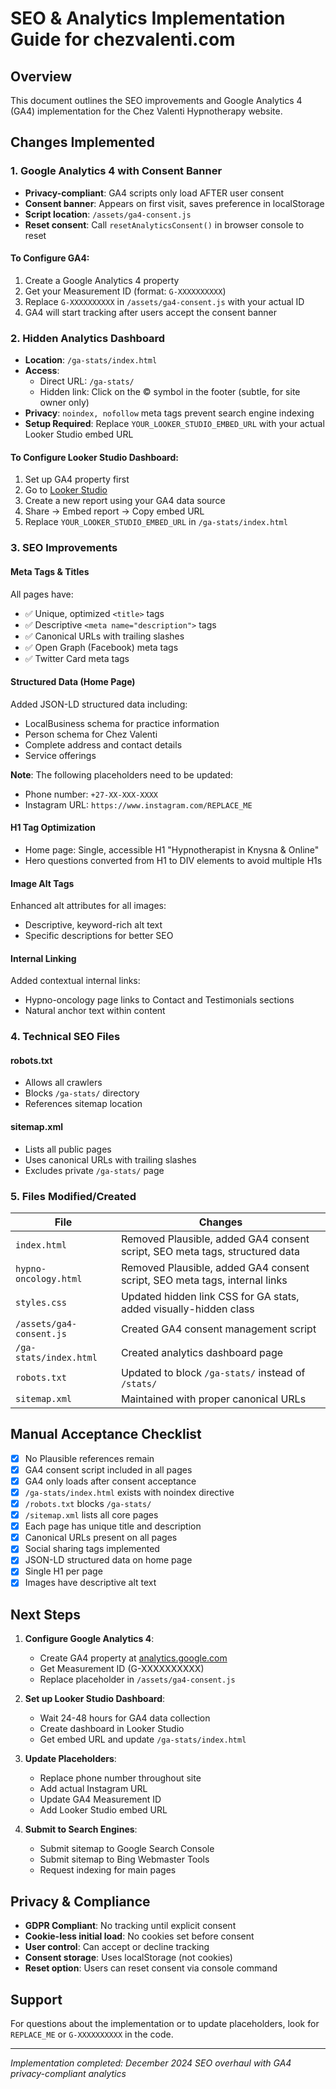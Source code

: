 # SEO & Analytics Implementation Guide for chezvalenti.com

## Overview
This document outlines the SEO improvements and Google Analytics 4 (GA4) implementation for the Chez Valenti Hypnotherapy website.

## Changes Implemented

### 1. Google Analytics 4 with Consent Banner
- **Privacy-compliant**: GA4 scripts only load AFTER user consent
- **Consent banner**: Appears on first visit, saves preference in localStorage
- **Script location**: `/assets/ga4-consent.js`
- **Reset consent**: Call `resetAnalyticsConsent()` in browser console to reset

#### To Configure GA4:
1. Create a Google Analytics 4 property
2. Get your Measurement ID (format: `G-XXXXXXXXXX`)
3. Replace `G-XXXXXXXXXX` in `/assets/ga4-consent.js` with your actual ID
4. GA4 will start tracking after users accept the consent banner

### 2. Hidden Analytics Dashboard
- **Location**: `/ga-stats/index.html`
- **Access**: 
  - Direct URL: `/ga-stats/`
  - Hidden link: Click on the © symbol in the footer (subtle, for site owner only)
- **Privacy**: `noindex, nofollow` meta tags prevent search engine indexing
- **Setup Required**: Replace `YOUR_LOOKER_STUDIO_EMBED_URL` with your actual Looker Studio embed URL

#### To Configure Looker Studio Dashboard:
1. Set up GA4 property first
2. Go to [Looker Studio](https://lookerstudio.google.com)
3. Create a new report using your GA4 data source
4. Share → Embed report → Copy embed URL
5. Replace `YOUR_LOOKER_STUDIO_EMBED_URL` in `/ga-stats/index.html`

### 3. SEO Improvements

#### Meta Tags & Titles
All pages have:
- ✅ Unique, optimized `<title>` tags
- ✅ Descriptive `<meta name="description">` tags
- ✅ Canonical URLs with trailing slashes
- ✅ Open Graph (Facebook) meta tags
- ✅ Twitter Card meta tags

#### Structured Data (Home Page)
Added JSON-LD structured data including:
- LocalBusiness schema for practice information
- Person schema for Chez Valenti
- Complete address and contact details
- Service offerings

**Note**: The following placeholders need to be updated:
- Phone number: `+27-XX-XXX-XXXX` 
- Instagram URL: `https://www.instagram.com/REPLACE_ME`

#### H1 Tag Optimization
- Home page: Single, accessible H1 "Hypnotherapist in Knysna & Online"
- Hero questions converted from H1 to DIV elements to avoid multiple H1s

#### Image Alt Tags
Enhanced alt attributes for all images:
- Descriptive, keyword-rich alt text
- Specific descriptions for better SEO

#### Internal Linking
Added contextual internal links:
- Hypno-oncology page links to Contact and Testimonials sections
- Natural anchor text within content

### 4. Technical SEO Files

#### robots.txt
- Allows all crawlers
- Blocks `/ga-stats/` directory
- References sitemap location

#### sitemap.xml
- Lists all public pages
- Uses canonical URLs with trailing slashes
- Excludes private `/ga-stats/` page

### 5. Files Modified/Created

| File | Changes |
|------|---------|
| `index.html` | Removed Plausible, added GA4 consent script, SEO meta tags, structured data |
| `hypno-oncology.html` | Removed Plausible, added GA4 consent script, SEO meta tags, internal links |
| `styles.css` | Updated hidden link CSS for GA stats, added visually-hidden class |
| `/assets/ga4-consent.js` | Created GA4 consent management script |
| `/ga-stats/index.html` | Created analytics dashboard page |
| `robots.txt` | Updated to block `/ga-stats/` instead of `/stats/` |
| `sitemap.xml` | Maintained with proper canonical URLs |

## Manual Acceptance Checklist

- [x] No Plausible references remain
- [x] GA4 consent script included in all pages
- [x] GA4 only loads after consent acceptance
- [x] `/ga-stats/index.html` exists with noindex directive
- [x] `/robots.txt` blocks `/ga-stats/`
- [x] `/sitemap.xml` lists all core pages
- [x] Each page has unique title and description
- [x] Canonical URLs present on all pages
- [x] Social sharing tags implemented
- [x] JSON-LD structured data on home page
- [x] Single H1 per page
- [x] Images have descriptive alt text

## Next Steps

1. **Configure Google Analytics 4**:
   - Create GA4 property at [analytics.google.com](https://analytics.google.com)
   - Get Measurement ID (G-XXXXXXXXXX)
   - Replace placeholder in `/assets/ga4-consent.js`

2. **Set up Looker Studio Dashboard**:
   - Wait 24-48 hours for GA4 data collection
   - Create dashboard in Looker Studio
   - Get embed URL and update `/ga-stats/index.html`

3. **Update Placeholders**:
   - Replace phone number throughout site
   - Add actual Instagram URL
   - Update GA4 Measurement ID
   - Add Looker Studio embed URL

4. **Submit to Search Engines**:
   - Submit sitemap to Google Search Console
   - Submit sitemap to Bing Webmaster Tools
   - Request indexing for main pages

## Privacy & Compliance

- **GDPR Compliant**: No tracking until explicit consent
- **Cookie-less initial load**: No cookies set before consent
- **User control**: Can accept or decline tracking
- **Consent storage**: Uses localStorage (not cookies)
- **Reset option**: Users can reset consent via console command

## Support

For questions about the implementation or to update placeholders, look for `REPLACE_ME` or `G-XXXXXXXXXX` in the code.

---

*Implementation completed: December 2024*
*SEO overhaul with GA4 privacy-compliant analytics*